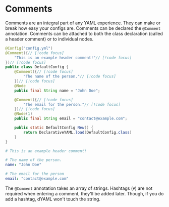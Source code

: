 # Comments
Comments are an integral part of any YAML experience. They can make or break how easy your configs are.
Comments can be declared the `@Comment` annotation. Comments can be attached to both the class declaration (called a header comment) or to individual nodes.
```java
@Config("config.yml")
@Comment({// [!code focus]
    "This is an example header comment!"// [!code focus]
})// [!code focus]
public class DefaultConfig {
    @Comment({// [!code focus]
        "The name of the person."// [!code focus]
    })// [!code focus]
    @Node
    public final String name = "John Doe";

    @Comment({// [!code focus]
        "The email for the person."// [!code focus]
    })// [!code focus]
    @Node(1)
    public final String email = "contact@example.com";

    public static DefaultConfig New() {
        return DeclarativeYAML.load(DefaultConfig.class)
    }
}
```
```yaml
# This is an example header comment!

# The name of the person.
name: "John Doe"

# The email for the person
email: "contact@example.com"
```
The `@Comment` annotation takes an array of strings. Hashtags (`#`) are not required when entering a comment, they'll be added later. Though, if you do add a hashtag, dYAML won't touch the string.